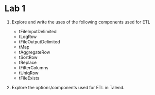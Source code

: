 # Lab 1

1. Explore and write the uses of the following components used for ETL
   - tFileInputDelimited
   - tLogRow
   - tFileOutputDelimited
   - tMap
   - tAggregateRow
   - tSortRow
   - tReplace
   - tFilterColumns
   - tUniqRow
   - tFileExists

2. Explore the options/components used for ETL in Talend.
